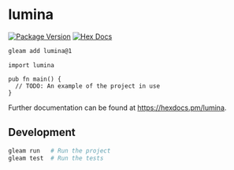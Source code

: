 # lumina

[![Package Version](https://img.shields.io/hexpm/v/lumina)](https://hex.pm/packages/lumina)
[![Hex Docs](https://img.shields.io/badge/hex-docs-ffaff3)](https://hexdocs.pm/lumina/)

```sh
gleam add lumina@1
```
```gleam
import lumina

pub fn main() {
  // TODO: An example of the project in use
}
```

Further documentation can be found at <https://hexdocs.pm/lumina>.

## Development

```sh
gleam run   # Run the project
gleam test  # Run the tests
```
